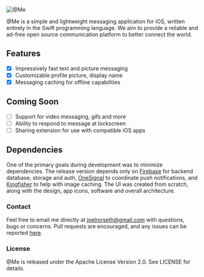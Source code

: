 
<img src="https://github.com/joelrorseth/at.me/raw/master/Images/github_banner.png" alt="@Me" title="@Me" />

@Me is a simple and lightweight messaging application for iOS, written entirely in the Swift programming language. 
We aim to provide a reliable and ad-free open source communication platform to better connect the world. 


## Features

- [x] Impressively fast text and picture messaging
- [x] Customizable profile picture, display name
- [x] Messaging caching for offline capabilities

## Coming Soon

- [ ] Support for video messaging, gifs and more
- [ ] Ability to respond to message at lockscreen
- [ ] Sharing extension for use with compatible iOS apps

## Dependencies

One of the primary goals during development was to minimize dependencies. The release version depends only on [Firebase](https://firebase.google.com/) for backend database, storage and auth, [OneSignal](https://onesignal.com/) to coordinate push notifications, and [Kingfisher](https://github.com/onevcat/Kingfisher) to help with image caching. The UI was created from 
scratch, along with the design, app icons, software and overall architecture.


### Contact

Feel free to email me directly at [joelrorseth@gmail.com](mailto:joelrorseth@gmail.com) with questions, bugs or concerns.
Pull requests are encouraged, and any issues can be reported [here](https://github.com/joelrorseth/AtMe/issues/new). 

### License

@Me is released under the Apache License Version 2.0. See LICENSE for details.
